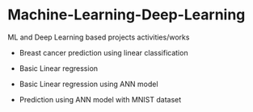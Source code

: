 # Machine-Learning-Deep-Learning
ML and Deep Learning based projects activities/works 

- Breast cancer prediction using linear classification

- Basic Linear regression

- Basic Linear regression using ANN model

- Prediction using ANN model with MNIST dataset

  
